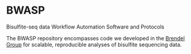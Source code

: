 # BWASP
Bisulfite-seq data Workflow Automation Software and Protocols

The BWASP repository encompasses code we developed in the [Brendel Group](http://brendelgroup.org/) for scalable, reproducible analyses of bisulfite sequencing data.
